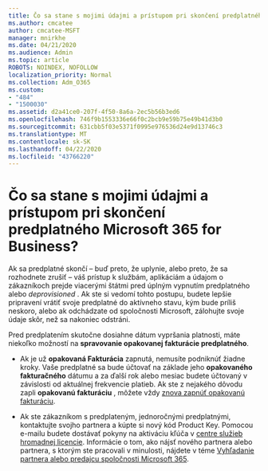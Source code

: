 ```yaml
---
title: Čo sa stane s mojimi údajmi a prístupom pri skončení predplatného Microsoft 365 for Business?
ms.author: cmcatee
author: cmcatee-MSFT
manager: mnirkhe
ms.date: 04/21/2020
ms.audience: Admin
ms.topic: article
ROBOTS: NOINDEX, NOFOLLOW
localization_priority: Normal
ms.collection: Adm_O365
ms.custom:
- "484"
- "1500030"
ms.assetid: d2a41ce0-207f-4f50-8a6a-2ec5b56b3ed6
ms.openlocfilehash: 746f9b1553336e66f0c2bcb9e59b75e49b41d3b0
ms.sourcegitcommit: 631cbb5f03e5371f0995e976536d24e9d13746c3
ms.translationtype: MT
ms.contentlocale: sk-SK
ms.lasthandoff: 04/22/2020
ms.locfileid: "43766220"
---
```

# <a name="what-happens-to-my-data-and-access-when-my-microsoft-365-for-business-subscription-ends"></a>Čo sa stane s mojimi údajmi a prístupom pri skončení predplatného Microsoft 365 for Business?

Ak sa predplatné skončí – buď preto, že uplynie, alebo preto, že sa rozhodnete zrušiť – váš prístup k službám, aplikáciám a údajom o zákazníkoch prejde viacerými štátmi pred úplným vypnutím predplatného alebo *deprovisioned* . Ak ste si vedomí tohto postupu, budete lepšie pripravení vrátiť svoje predplatné do aktívneho stavu, kým bude príliš neskoro, alebo ak odchádzate od spoločnosti Microsoft, zálohujte svoje údaje skôr, než sa nakoniec odstráni.
  
Pred predplatením skutočne dosiahne dátum vypršania platnosti, máte niekoľko možností na **spravovanie opakovanej fakturácie predplatného**.
  
- Ak je už **opakovaná Fakturácia** zapnutá, nemusíte podniknúť žiadne kroky. Vaše predplatné sa bude účtovať na základe jeho **opakovaného fakturačného** dátumu a za ďalší rok alebo mesiac budete účtovaný v závislosti od aktuálnej frekvencie platieb. Ak ste z nejakého dôvodu zapli **opakovanú fakturáciu** , môžete vždy [znova zapnúť opakovanú fakturáciu](https://docs.microsoft.com/office365/admin/subscriptions-and-billing/renew-your-subscription#turn-recurring-billing-off-or-on).

- Ak ste zákazníkom s predplateným, jednoročnými predplatnými, kontaktujte svojho partnera a kúpte si nový kód Product Key. Pomocou e-mailu budete dostávať pokyny na aktiváciu kľúča v [centre služieb hromadnej licencie](https://go.microsoft.com/fwlink/p/?LinkID=282016). Informácie o tom, ako nájsť nového partnera alebo partnera, s ktorým ste pracovali v minulosti, nájdete v téme [Vyhľadanie partnera alebo predajcu spoločnosti Microsoft 365](https://docs.microsoft.com/office365/admin/manage/find-your-partner-or-reseller).